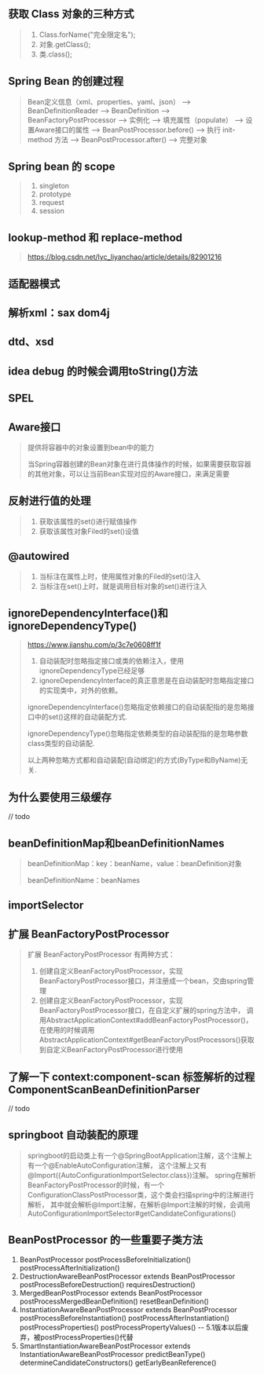 
## 获取 Class 对象的三种方式
> 1. Class.forName("完全限定名");
> 2. 对象.getClass();
> 3. 类.class();

## Spring Bean 的创建过程
> Bean定义信息（xml、properties、yaml、json） --> BeanDefinitionReader --> BeanDefinition --> BeanFactoryPostProcessor 
> --> 实例化 --> 填充属性（populate） --> 设置Aware接口的属性 --> BeanPostProcessor.before() --> 执行 init-method 方法 
> --> BeanPostProcessor.after() --> 完整对象

## Spring bean 的 scope
> 1. singleton
> 2. prototype
> 3. request
> 4. session

## lookup-method 和 replace-method
> https://blog.csdn.net/lyc_liyanchao/article/details/82901216

## 适配器模式

## 解析xml：sax  dom4j

## dtd、xsd

## idea debug 的时候会调用toString()方法

## SPEL

## Aware接口
> 提供将容器中的对象设置到bean中的能力
> 
> 当Spring容器创建的Bean对象在进行具体操作的时候，如果需要获取容器的其他对象，可以让当前Bean实现对应的Aware接口，来满足需要

## 反射进行值的处理
> 1. 获取该属性的set()进行赋值操作
> 2. 获取该属性对象Filed的set()设值

## @autowired
> 1. 当标注在属性上时，使用属性对象的Filed的set()注入
> 2. 当标注在set()上时，就是调用目标对象的set()进行注入

## ignoreDependencyInterface()和ignoreDependencyType()
> https://www.jianshu.com/p/3c7e0608ff1f
> 1. 自动装配时忽略指定接口或类的依赖注入，使用ignoreDependencyType已经足够
> 2. ignoreDependencyInterface的真正意思是在自动装配时忽略指定接口的实现类中，对外的依赖。
> 
> ignoreDependencyInterface()忽略指定依赖接口的自动装配指的是忽略接口中的set()这样的自动装配方式.
>
> ignoreDependencyType()忽略指定依赖类型的自动装配指的是忽略参数class类型的自动装配.
>
> 以上两种忽略方式都和自动装配(自动绑定)的方式(ByType和ByName)无关.

## 为什么要使用三级缓存
// todo

## beanDefinitionMap和beanDefinitionNames
> beanDefinitionMap：key：beanName，value：beanDefinition对象
>
> beanDefinitionName：beanNames

## importSelector

## 扩展 BeanFactoryPostProcessor
> 扩展 BeanFactoryPostProcessor 有两种方式：
> 1. 创建自定义BeanFactoryPostProcessor，实现BeanFactoryPostProcessor接口，并注册成一个bean，交由spring管理
> 2. 创建自定义BeanFactoryPostProcessor，实现BeanFactoryPostProcessor接口，在自定义扩展的spring方法中，
     调用AbstractApplicationContext#addBeanFactoryPostProcessor()，
     在使用的时候调用AbstractApplicationContext#getBeanFactoryPostProcessors()获取到自定义BeanFactoryPostProcessor进行使用


## 了解一下  context:component-scan 标签解析的过程  ComponentScanBeanDefinitionParser
// todo

## springboot 自动装配的原理
> springboot的启动类上有一个@SpringBootApplication注解，这个注解上有一个@EnableAutoConfiguration注解，
这个注解上又有@Import({AutoConfigurationImportSelector.class})注解。
spring在解析BeanFactoryPostProcessor的时候，有一个ConfigurationClassPostProcessor类，这个类会扫描spring中的注解进行解析，
其中就会解析@Import注解，在解析@Import注解的时候，会调用AutoConfigurationImportSelector#getCandidateConfigurations()

## BeanPostProcessor 的一些重要子类方法
1. BeanPostProcessor
   postProcessBeforeInitialization()
   postProcessAfterInitialization()
2. DestructionAwareBeanPostProcessor extends BeanPostProcessor
   postProcessBeforeDestruction()
   requiresDestruction()
3. MergedBeanPostProcessor extends BeanPostProcessor
   postProcessMergedBeanDefinition()
   resetBeanDefinition()
4. InstantiationAwareBeanPostProcessor extends BeanPostProcessor
   postProcessBeforeInstantiation()
   postProcessAfterInstantiation()
   postProcessProperties()
   postProcessPropertyValues() -- 5.1版本以后废弃，被postProcessProperties()代替
5. SmartInstantiationAwareBeanPostProcessor extends InstantiationAwareBeanPostProcessor
   predictBeanType()
   determineCandidateConstructors()
   getEarlyBeanReference()